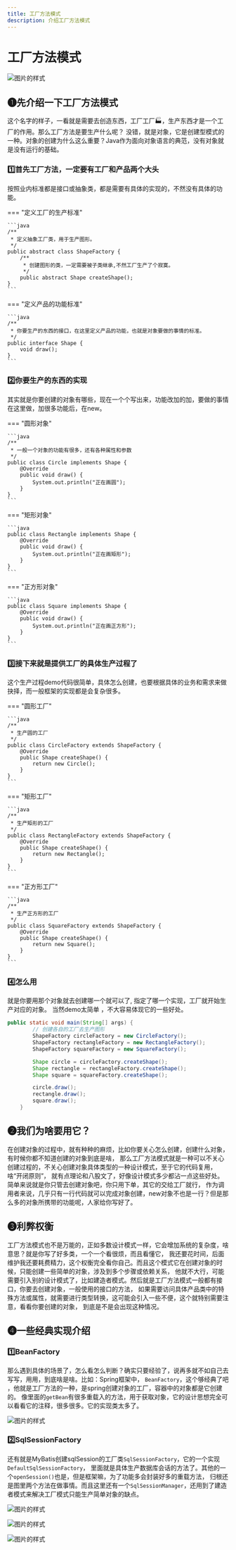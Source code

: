 ```yaml
---
title: 工厂方法模式
description: 介绍工厂方法模式
---
```


# 工厂方法模式

![图片的样式](./img/factory-method-zh-2x.png)

## ➊先介绍一下工厂方法模式

这个名字的样子，一看就是需要去创造东西，工厂工厂🏭，生产东西才是一个工厂的作用。那么工厂方法是要生产什么呢？
没错，就是对象，它是创建型模式的一种。对象的创建为什么这么重要？Java作为面向对象语言的典范，没有对象就是没有运行的基础。

### 1️⃣首先工厂方法，一定要有工厂和产品两个大头

按照业内标准都是接口或抽象类，都是需要有具体的实现的，不然没有具体的功能。

=== "定义工厂的生产标准"

    ```java
    /**
     * 定义抽象工厂类，用于生产图形。
     */
    public abstract class ShapeFactory {
        /**
         * 创建图形的类，一定需要被子类继承,不然工厂生产了个寂寞。
         */
        public abstract Shape createShape();
    }
    ```

=== "定义产品的功能标准"

    ```java
    /**
     * 你要生产的东西的接口，在这里定义产品的功能，也就是对象要做的事情的标准。
     */
    public interface Shape {
        void draw();
    }
    ```

### 2️⃣你要生产的东西的实现

其实就是你要创建的对象有哪些，现在一个个写出来，功能改加的加，要做的事情在这里做，加很多功能后，在new。

=== "圆形对象"

    ```java
    /**
     * 一般一个对象的功能有很多，还有各种属性和参数
     */
    public class Circle implements Shape {
        @Override
        public void draw() {
            System.out.println("正在画圆");
        }
    }
    ```

=== "矩形对象"

    ```java
    public class Rectangle implements Shape {
        @Override
        public void draw() {
            System.out.println("正在画矩形");
        }
    }
    ```

=== "正方形对象"

    ```java
    public class Square implements Shape {
        @Override
        public void draw() {
            System.out.println("正在画正方形");
        }
    }
    ```

### 3️⃣接下来就是提供工厂的具体生产过程了

这个生产过程demo代码很简单，具体怎么创建，也要根据具体的业务和需求来做抉择，而一般框架的实现都是会复杂很多。


=== "圆形工厂"

    ```java
    /**
     * 生产圆的工厂
     */
    public class CircleFactory extends ShapeFactory {
        @Override
        public Shape createShape() {
            return new Circle();
        }
    }
    ```

=== "矩形工厂"

    ```java
    /**
     * 生产矩形的工厂
     */
    public class RectangleFactory extends ShapeFactory {
        @Override
        public Shape createShape() {
            return new Rectangle();
        }
    }
    ```

=== "正方形工厂"

    ```java
    /**
     * 生产正方形的工厂
     */
    public class SquareFactory extends ShapeFactory {
        @Override
        public Shape createShape() {
            return new Square();
        }
    }
    ```

### 4️⃣怎么用

就是你要用那个对象就去创建哪一个就可以了, 指定了哪一个实现，工厂就开始生产对应的对象。
当然demo太简单 ，不大容易体现它的一些好处。

```java
public static void main(String[] args) {
        // 创建各自的工厂去生产图形
        ShapeFactory circleFactory = new CircleFactory();
        ShapeFactory rectangleFactory = new RectangleFactory();
        ShapeFactory squareFactory = new SquareFactory();

        Shape circle = circleFactory.createShape();
        Shape rectangle = rectangleFactory.createShape();
        Shape square = squareFactory.createShape();

        circle.draw();
        rectangle.draw();
        square.draw();
    }
```

## ➋我们为啥要用它？
在创建对象的过程中，就有种种的麻烦，比如你要关心怎么创建，创建什么对象，有时候你都不知道创建的对象到底是啥，
那么工厂方法模式就是一种可以不关心创建过程的，不关心创建对象具体类型的一种设计模式，至于它的代码复用，啥“开闭原则”，
就有点理论和八股文了，好像设计模式多少都沾一点这些好处。简单来说就是你只管去创建对象吧，你只用下单，其它的交给工厂就行，
作为调用者来说，几乎只有一行代码就可以完成对象创建，new对象不也是一行？但是那么多的对象所携带的功能呢，人家给你写好了。

## ➌利弊权衡
工厂方法模式也不是万能的，正如多数设计模式一样，它会增加系统的复杂度，啥意思？就是你写了好多类，一个一个看很烦，而且看懂它，
我还要花时间，后面维护我还要耗费精力，这个权衡完全看你自己。而且这个模式它在创建对象的时候，只能创建一些简单的对象，涉及到多个步骤或依赖关系，
他就不大行，可能需要引入别的设计模式了，比如建造者模式。然后就是工厂方法模式一般都有接口，你要去创建对象，一般使用的接口的方法，
如果需要访问具体产品类中的特殊方法或属性，就需要进行类型转换，这可能会引入一些不便，这个就特别需要注意，看看你要创建的对象，
到底是不是会出现这种情况。

## ➍一些经典实现介绍

### 1️⃣BeanFactory
那么遇到具体的场景了，怎么看怎么判断？确实只要经验了，说再多就不如自己去写写，用用，到底啥是啥。比如：Spring框架中，
`BeanFactory`，这个够经典了吧 ，他就是工厂方法的一种，是spring创建对象的工厂，容器中的对象都是它创建的。
像里面的`getBean`有很多重载入的方法，用于获取对象，它的设计思想完全可以看看它的注释，很多很多。它的实现类太多了。

![图片的样式](./img/func/BeanFactoryImpl.png)

### 2️⃣SqlSessionFactory
还有就是MyBatis创建sqlSession的工厂类`SqlSessionFactory`，它的一个实现`DefaultSqlSessionFactory`，
里面就是具体生产数据库会话的方法了。其他的一个`openSession()`也是，但是框架嘛，为了功能多会封装好多的重载方法，
归根还是图里两个方法在做事情。而且这里还有一个`SqlSessionManager`，还用到了建造者模式来解决工厂模式只能生产简单对象的缺点。

![图片的样式](./img/func/SqlSessionFactory.png)

![图片的样式](./img/func/openSession.png)

![图片的样式](./img/func/DefaultSqlSessionFactory.png)
